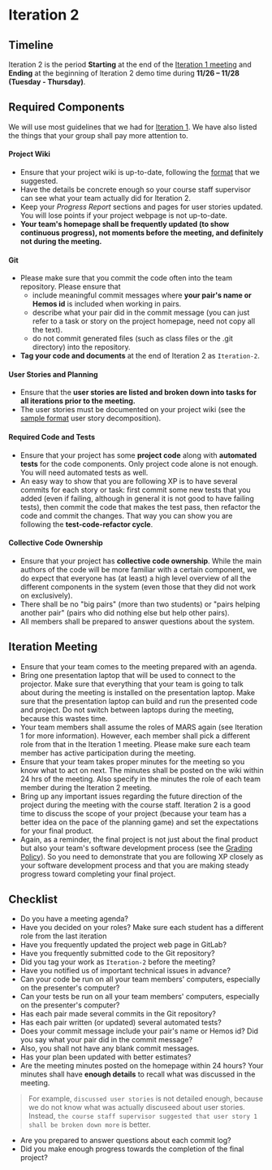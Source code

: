 Iteration 2
===========

Timeline
--------

Iteration 2 is the period **Starting** at the end of the [Iteration 1 meeting](iter1.md) and **Ending** at the beginning of Iteration 2 demo time 
during **11/26 – 11/28 (Tuesday - Thursday)**.

Required Components
-------------------

We will use most guidelines that we had for [Iteration 1](iter1.md). We have also listed the things that your group shall pay more attention to.

#### Project Wiki
 - Ensure that your project wiki is up-to-date, following the [format](sample_page.md) that we suggested.
 - Have the details be concrete enough so your course staff supervisor can see what your team actually did for Iteration 2.
 - Keep your *Progress Report* sections and pages for user stories updated. You will lose points if your project webpage is not up-to-date.
 - __Your team's homepage shall be frequently updated (to show continuous progress), not moments before the meeting, and definitely not during the meeting.__

#### Git
 - Please make sure that you commit the code often into the team repository. 
   Please ensure that 
    * include meaningful commit messages where __your pair's name or Hemos id__ is included when working in pairs.
    * describe what your pair did in the commit message (you can just refer to a task or story on the project homepage, need not copy all the text).
    * do not commit  generated files (such as class files or the .git directory) into the repository.
 - **Tag your code and documents** at the end of Iteration 2 as ``Iteration-2``.

####  User Stories and Planning
 - Ensure that the __user stories are listed and broken down into tasks for all iterations prior to the meeting.__
 - The user stories must be documented on your project wiki 
  (see the [sample format](sample_page.md) user story decomposition).

#### Required Code and Tests
 - Ensure that your project has some __project code__ along with __automated tests__ for the code components. 
   Only project code alone is not enough. You will need automated tests as well. 
 - An easy way to show that you are following XP is to have several commits for each story or task: 
   first commit some new tests that you added (even if failing, although in general it is not good to have failing tests), 
   then commit the code that makes the test pass, then refactor the code and commit the changes. 
   That way you can show you are following the __test-code-refactor cycle__.

#### Collective Code Ownership
 - Ensure that your project has __collective code ownership__. 
   While the main authors of the code will be more familiar with a certain component, we do expect that everyone has (at least) 
  a high level overview of all the different components in the system (even those that they did not work on exclusively). 
 - There shall be no "big pairs" (more than two students) or "pairs helping another pair" (pairs who did nothing else but help other pairs). 
 - All members shall be prepared to answer questions about the system.
 

Iteration Meeting
-----------------

 - Ensure that your team comes to the meeting prepared with an agenda.
 - Bring one presentation laptop that will be used to connect to the projector. 
   Make sure that everything that your team is going to talk about during the meeting is installed on the presentation laptop.
  Make sure that the presentation laptop can build and run the presented code and project.
  Do not switch between laptops during the meeting, because this wastes time.
 - Your team members shall assume the roles of MARS again (see Iteration 1 for more information). 
   However, each member shall pick a different role from that in the Iteration 1 meeting. 
  Please make sure each team member has active participation during the meeting.
 - Ensure that your team takes proper minutes for the meeting so you know what to act on next. 
   The minutes shall be posted on the wiki within 24 hrs of the meeting. Also specify in the minutes the role of each team member 
  during the Iteration 2 meeting.
 - Bring up any important issues regarding the future direction of the project during the meeting with the course staff. 
   Iteration 2 is a good time to discuss the scope of your project (because your team has a better idea on the pace of the planning game) 
  and set the expectations for your final product. 
 - Again, as a reminder, the final project is not just about the final product but also your team's software development process (see the [Grading Policy](grading.md)). 
   So you need to demonstrate that you are following XP closely as your software development process and that you are making steady 
  progress toward completing your final project.


Checklist
---------
 - Do you have a meeting agenda?
 - Have you decided on your roles? Make sure each student has a different role from the last iteration
 - Have you frequently updated the project web page in GitLab?
 - Have you frequently submitted code to the Git repository? 
 - Did you tag your work as ``Iteration-2`` before the meeting?
 - Have you notified us of important technical issues in advance?
 - Can your code be run on all your team members' computers, especially on the presenter's computer?
 - Can your tests be run on all your team members' computers, especially on the presenter's computer?
 - Has each pair made several commits in the Git repository?
 - Has each pair written (or updated) several automated tests?
 - Does your commit message include your pair's name or Hemos id? Did you say what your pair did in the commit message?  
 - Also, you shall not have any blank commit messages.
 - Has your plan been updated with better estimates?
 - Are the meeting minutes posted on the homepage within 24 hours? Your minutes shall have __enough details__ to recall what 
   was discussed in the meeting. 

> For example, ``discussed user stories`` is not detailed enough, because we do not know what was actually discuseed about user stories.
> Instead, ``the course staff supervisor suggested that user story 1 shall be broken down more`` is better.

 -  Are you prepared to answer questions about each commit log?
 - Did you make enough progress towards the completion of the final project? 
 